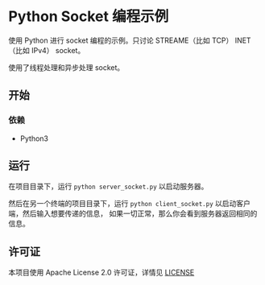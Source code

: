 # Python Socket 编程示例

使用 Python 进行 socket 编程的示例。只讨论 STREAME（比如 TCP） INET（比如 IPv4） socket。

使用了线程处理和异步处理 socket。

## 开始

### 依赖

* Python3

## 运行

在项目目录下，运行 `python server_socket.py` 以启动服务器。

然后在另一个终端的项目目录下，运行 `python client_socket.py` 以启动客户端，然后输入想要传递的信息，
如果一切正常，那么你会看到服务器返回相同的信息。

## 许可证

本项目使用 Apache License 2.0 许可证，详情见 [LICENSE](LICENSE)
